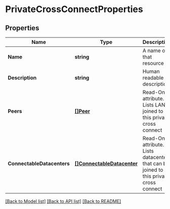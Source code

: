 # PrivateCrossConnectProperties

## Properties

Name | Type | Description | Notes
------------ | ------------- | ------------- | -------------
**Name** | **string** | A name of that resource | [optional] 
**Description** | **string** | Human readable description | [optional] 
**Peers** | [**[]Peer**](Peer.md) | Read-Only attribute. Lists LAN&#39;s joined to this private cross connect | [optional] [readonly] 
**ConnectableDatacenters** | [**[]ConnectableDatacenter**](ConnectableDatacenter.md) | Read-Only attribute. Lists datacenters that can be joined to this private cross connect | [optional] [readonly] 

[[Back to Model list]](../README.md#documentation-for-models) [[Back to API list]](../README.md#documentation-for-api-endpoints) [[Back to README]](../README.md)



